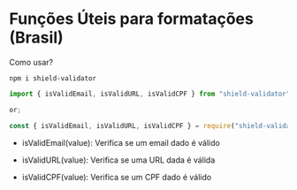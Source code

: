 # Funções Úteis para formatações (Brasil)

Como usar?

```shell
npm i shield-validator
```

```js
import { isValidEmail, isValidURL, isValidCPF } from "shield-validator";

or;

const { isValidEmail, isValidURL, isValidCPF } = require("shield-validator");
```

- isValidEmail(value):
  Verifica se um email dado é válido

- isValidURL(value):
  Verifica se uma URL dada é válida

- isValidCPF(value):
  Verifica se um CPF dado é válido
